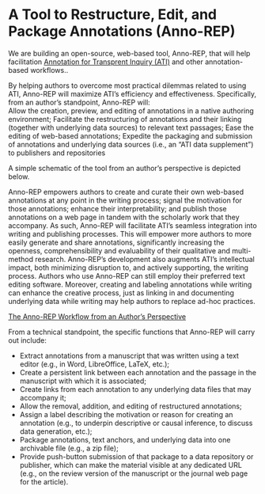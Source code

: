 # A Tool to Restructure, Edit, and Package Annotations (Anno-REP)
We are building an open-source, web-based tool, Anno-REP, that will help facilitation [Annotation for Transprent Inquiry (ATI)](https:/qdr.syr.edu/ati) and other annotation-based workflows.. 

By helping authors to overcome most practical dilemmas related to using ATI, Anno-REP will maximize ATI’s efficiency and effectiveness. Specifically, from an author’s standpoint, Anno-REP will:  
Allow the creation, preview, and editing of annotations in a native authoring environment;
Facilitate the restructuring of annotations and their linking (together with underlying data sources) to relevant text passages;
Ease the editing of web-based annotations;
Expedite the packaging and submission of annotations and underlying data sources (i.e., an “ATI data supplement”) to publishers and repositories

A simple schematic of the tool from an author’s perspective is depicted below.  

Anno-REP empowers authors to create and curate their own web-based annotations at any point in the writing process; signal the motivation for those annotations; enhance their interpretability; and publish those annotations on a web page in tandem with the scholarly work that they accompany. As such, Anno-REP will facilitate ATI’s seamless integration into writing and publishing processes. This will empower more authors to more easily generate and share annotations, significantly increasing the openness, comprehensibility and evaluability of their qualitative and multi-method research. Anno-REP’s development also augments ATI’s intellectual impact, both minimizing disruption to, and actively supporting, the writing process. Authors who use Anno-REP can still employ their preferred text editing software. Moreover, creating and labeling annotations while writing can enhance the creative process, just as linking in and documenting underlying data while writing may help authors to replace ad-hoc practices. 


[The Anno-REP Workflow from an Author’s Perspective](/images/annoREP-figure.svg)

From a technical standpoint, the specific functions that Anno-REP will carry out include: 
- Extract annotations from a manuscript that was written using a text editor (e.g., in Word, LibreOffice, LaTeX, etc.);
- Create a persistent link between each annotation and the passage in the manuscript with which it is associated; 
- Create links from each annotation to any underlying data files that may accompany it; 
- Allow the  removal, addition, and editing of restructured annotations;
- Assign a label describing the motivation or reason for creating an annotation (e.g., to underpin descriptive or causal inference, to discuss data generation, etc.);
- Package annotations, text anchors, and underlying data into one archivable file (e.g., a zip file);
- Provide push-button submission of that package to a data repository or publisher, which can make the material visible at any dedicated URL (e.g., on the review version of the manuscript or the journal web page for the article).
